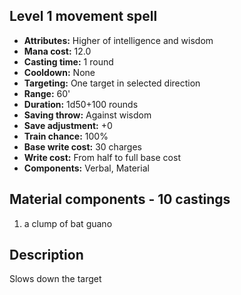 ## Level 1 movement spell
- **Attributes:** Higher of intelligence and wisdom
- **Mana cost:** 12.0
- **Casting time:** 1 round
- **Cooldown:** None
- **Targeting:** One target in selected direction
- **Range:** 60'
- **Duration:** 1d50+100 rounds
- **Saving throw:** Against wisdom
- **Save adjustment:** +0
- **Train chance:** 100%
- **Base write cost:** 30 charges
- **Write cost:** From half to full base cost
- **Components:** Verbal, Material
## Material components - 10 castings
1. a clump of bat guano
## Description
Slows down the target
